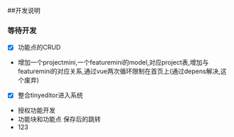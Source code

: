 ##开发说明

### 等待开发
-  [x] 功能点的CRUD
- 增加一个projectmini,一个featuremini的model,对应project表,增加与featuremini的对应关系,通过vue两次循环限制在首页上(通过depens解决,这个废弃)
-  [x] 整合tinyeditor进入系统
- 授权功能开发
- 功能块和功能点 保存后的跳转
- 123